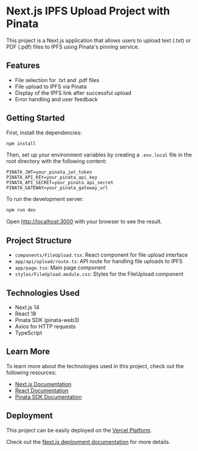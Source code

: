 # Next.js IPFS Upload Project with Pinata

This project is a Next.js application that allows users to upload text (.txt) or PDF (.pdf) files to IPFS using Pinata's pinning service.

## Features

- File selection for .txt and .pdf files
- File upload to IPFS via Pinata
- Display of the IPFS link after successful upload
- Error handling and user feedback

## Getting Started

First, install the dependencies:

```bash
npm install
```

Then, set up your environment variables by creating a `.env.local` file in the root directory with the following content:

```
PINATA_JWT=your_pinata_jwt_token
PINATA_API_KEY=your_pinata_api_key
PINATA_API_SECRET=your_pinata_api_secret
PINATA_GATEWAY=your_pinata_gateway_url
```

To run the development server:

```bash
npm run dev
```

Open [http://localhost:3000](http://localhost:3000) with your browser to see the result.

## Project Structure

- `components/FileUpload.tsx`: React component for file upload interface
- `app/api/upload/route.ts`: API route for handling file uploads to IPFS
- `app/page.tsx`: Main page component
- `styles/FileUpload.module.css`: Styles for the FileUpload component

## Technologies Used

- Next.js 14
- React 18
- Pinata SDK (pinata-web3)
- Axios for HTTP requests
- TypeScript

## Learn More

To learn more about the technologies used in this project, check out the following resources:

- [Next.js Documentation](https://nextjs.org/docs)
- [React Documentation](https://reactjs.org/docs)
- [Pinata SDK Documentation](https://github.com/PinataCloud/Pinata-SDK)

## Deployment

This project can be easily deployed on the [Vercel Platform](https://vercel.com/new?utm_medium=default-template&filter=next.js&utm_source=create-next-app&utm_campaign=create-next-app-readme).

Check out the [Next.js deployment documentation](https://nextjs.org/docs/app/building-your-application/deploying) for more details.
